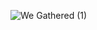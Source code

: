 ![We Gathered (1)](https://user-images.githubusercontent.com/39828164/220002099-00c23df7-e86c-441c-9409-093de24a9275.png)
